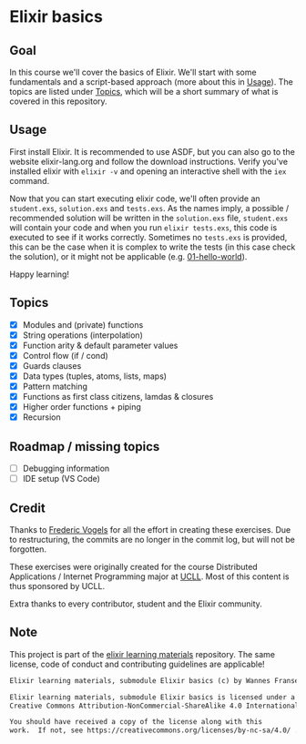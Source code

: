 # Elixir basics

## Goal

In this course we'll cover the basics of Elixir. We'll start with some fundamentals and a script-based approach (more about this in [Usage](#usage)). The topics are listed under [Topics](#topics), which will be a short summary of what is covered in this repository.

## Usage

First install Elixir. It is recommended to use ASDF, but you can also go to the website elixir-lang.org and follow the download instructions. Verify you've installed elixir with `elixir -v` and opening an interactive shell with the `iex` command.

Now that you can start executing elixir code, we'll often provide an `student.exs`, `solution.exs` and `tests.exs`. As the names imply, a possible / recommended solution will be written in the `solution.exs` file, `student.exs` will contain your code and when you run `elixir tests.exs`, this code is executed to see if it works correctly. Sometimes no `tests.exs` is provided, this can be the case when it is complex to write the tests (in this case check the solution), or it might not be applicable (e.g. [01-hello-world](01-basics/01-hello-world/)).

Happy learning!

## Topics

- [X] Modules and (private) functions
- [X] String operations (interpolation)
- [X] Function arity & default parameter values
- [X] Control flow (if / cond)
- [X] Guards clauses
- [X] Data types (tuples, atoms, lists, maps)
- [X] Pattern matching
- [X] Functions as first class citizens, lamdas & closures
- [X] Higher order functions + piping
- [X] Recursion

## Roadmap / missing topics

- [ ] Debugging information
- [ ] IDE setup (VS Code)

## Credit

Thanks to [Frederic Vogels](https://github.com/fvogels) for all the effort in creating these exercises. Due to restructuring, the commits are no longer in the commit log, but will not be forgotten.

These exercises were originally created for the course Distributed Applications / Internet Programming major at [UCLL](https://www.ucll.be/). Most of this content is thus sponsored by UCLL.

Extra thanks to every contributor, student and the Elixir community.

## Note

This project is part of the [elixir learning materials](https://github.com/WannesFransen1994/elixir-learning-materials) repository. The same license, code of conduct and contributing guidelines are applicable!

```txt
Elixir learning materials, submodule Elixir basics (c) by Wannes Fransen

Elixir learning materials, submodule Elixir basics is licensed under a
Creative Commons Attribution-NonCommercial-ShareAlike 4.0 International (CC BY-NC-SA 4.0).

You should have received a copy of the license along with this
work.  If not, see https://creativecommons.org/licenses/by-nc-sa/4.0/ .
```

